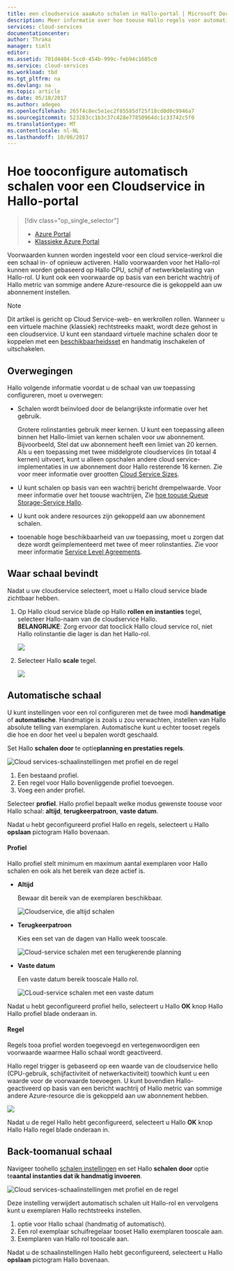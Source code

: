 ```yaml
---
title: een cloudservice aaaAuto schalen in Hallo-portal | Microsoft Docs
description: Meer informatie over hoe toouse Hallo regels voor automatisch schalen portal tooconfigure voor een cloud service-Webrol of worker-rol in Azure.
services: cloud-services
documentationcenter: 
author: Thraka
manager: timlt
editor: 
ms.assetid: 701d4404-5cc0-454b-999c-feb94c1685c0
ms.service: cloud-services
ms.workload: tbd
ms.tgt_pltfrm: na
ms.devlang: na
ms.topic: article
ms.date: 05/18/2017
ms.author: adegeo
ms.openlocfilehash: 265f4c8ec5e1ec2f85585df25f18cd0d0c9946a7
ms.sourcegitcommit: 523283cc1b3c37c428e77850964dc1c33742c5f0
ms.translationtype: MT
ms.contentlocale: nl-NL
ms.lasthandoff: 10/06/2017
---
```

# <a name="how-tooconfigure-auto-scaling-for-a-cloud-service-in-hello-portal"></a>Hoe tooconfigure automatisch schalen voor een Cloudservice in Hallo-portal
> [!div class="op_single_selector"]
> * [Azure Portal](cloud-services-how-to-scale-portal.md)
> * [Klassieke Azure Portal](cloud-services-how-to-scale.md)

Voorwaarden kunnen worden ingesteld voor een cloud service-werkrol die een schaal in- of opnieuw activeren. Hallo voorwaarden voor het Hallo-rol kunnen worden gebaseerd op Hallo CPU, schijf of netwerkbelasting van Hallo-rol. U kunt ook een voorwaarde op basis van een bericht wachtrij of Hallo metric van sommige andere Azure-resource die is gekoppeld aan uw abonnement instellen.

> [!NOTE]
> Dit artikel is gericht op Cloud Service-web- en werkrollen rollen. Wanneer u een virtuele machine (klassiek) rechtstreeks maakt, wordt deze gehost in een cloudservice. U kunt een standaard virtuele machine schalen door te koppelen met een [beschikbaarheidsset](../virtual-machines/windows/classic/configure-availability.md?toc=%2fazure%2fvirtual-machines%2fwindows%2fclassic%2ftoc.json) en handmatig inschakelen of uitschakelen.

## <a name="considerations"></a>Overwegingen
Hallo volgende informatie voordat u de schaal van uw toepassing configureren, moet u overwegen:

* Schalen wordt beïnvloed door de belangrijkste informatie over het gebruik.

    Grotere rolinstanties gebruik meer kernen. U kunt een toepassing alleen binnen het Hallo-limiet van kernen schalen voor uw abonnement. Bijvoorbeeld, Stel dat uw abonnement heeft een limiet van 20 kernen. Als u een toepassing met twee middelgrote cloudservices (in totaal 4 kernen) uitvoert, kunt u alleen opschalen andere cloud service-implementaties in uw abonnement door Hallo resterende 16 kernen. Zie voor meer informatie over grootten [Cloud Service Sizes](cloud-services-sizes-specs.md).

* U kunt schalen op basis van een wachtrij bericht drempelwaarde. Voor meer informatie over het toouse wachtrijen, Zie [hoe toouse Queue Storage-Service Hallo](../storage/queues/storage-dotnet-how-to-use-queues.md).

* U kunt ook andere resources zijn gekoppeld aan uw abonnement schalen.

* tooenable hoge beschikbaarheid van uw toepassing, moet u zorgen dat deze wordt geïmplementeerd met twee of meer rolinstanties. Zie voor meer informatie [Service Level Agreements](https://azure.microsoft.com/support/legal/sla/).


## <a name="where-scale-is-located"></a>Waar schaal bevindt
Nadat u uw cloudservice selecteert, moet u Hallo cloud service blade zichtbaar hebben.

1. Op Hallo cloud service blade op Hallo **rollen en instanties** tegel, selecteer Hallo-naam van de cloudservice Hallo.   
   **BELANGRIJKE**: Zorg ervoor dat tooclick Hallo cloud service rol, niet Hallo rolinstantie die lager is dan het Hallo-rol.

    ![](./media/cloud-services-how-to-scale-portal/roles-instances.png)
2. Selecteer Hallo **scale** tegel.

    ![](./media/cloud-services-how-to-scale-portal/scale-tile.png)

## <a name="automatic-scale"></a>Automatische schaal
U kunt instellingen voor een rol configureren met de twee modi **handmatige** of **automatische**. Handmatige is zoals u zou verwachten, instellen van Hallo absolute telling van exemplaren. Automatische kunt u echter tooset regels die hoe en door het veel u bepalen wordt geschaald.

Set Hallo **schalen door** te optie**planning en prestaties regels**.

![Cloud services-schaalinstellingen met profiel en de regel](./media/cloud-services-how-to-scale-portal/schedule-basics.png)

1. Een bestaand profiel.
2. Een regel voor Hallo bovenliggende profiel toevoegen.
3. Voeg een ander profiel.

Selecteer **profiel**. Hallo profiel bepaalt welke modus gewenste toouse voor Hallo schaal: **altijd**, **terugkeerpatroon**, **vaste datum**.

Nadat u hebt geconfigureerd profiel Hallo en regels, selecteert u Hallo **opslaan** pictogram Hallo bovenaan.

#### <a name="profile"></a>Profiel
Hallo profiel stelt minimum en maximum aantal exemplaren voor Hallo schalen en ook als het bereik van deze actief is.

* **Altijd**

    Bewaar dit bereik van de exemplaren beschikbaar.  

    ![Cloudservice, die altijd schalen](./media/cloud-services-how-to-scale-portal/select-always.png)
* **Terugkeerpatroon**

    Kies een set van de dagen van Hallo week tooscale.

    ![Cloud-service schalen met een terugkerende planning](./media/cloud-services-how-to-scale-portal/select-recurrence.png)
* **Vaste datum**

    Een vaste datum bereik tooscale Hallo rol.

    ![CLoud-service schalen met een vaste datum](./media/cloud-services-how-to-scale-portal/select-fixed.png)

Nadat u hebt geconfigureerd profiel hello, selecteert u Hallo **OK** knop Hallo Hallo profiel blade onderaan in.

#### <a name="rule"></a>Regel
Regels tooa profiel worden toegevoegd en vertegenwoordigen een voorwaarde waarmee Hallo schaal wordt geactiveerd.

Hallo regel trigger is gebaseerd op een waarde van de cloudservice hello (CPU-gebruik, schijfactiviteit of netwerkactiviteit) toowhich kunt u een waarde voor de voorwaarde toevoegen. U kunt bovendien Hallo-geactiveerd op basis van een bericht wachtrij of Hallo metric van sommige andere Azure-resource die is gekoppeld aan uw abonnement hebben.

![](./media/cloud-services-how-to-scale-portal/rule-settings.png)

Nadat u de regel Hallo hebt geconfigureerd, selecteert u Hallo **OK** knop Hallo Hallo regel blade onderaan in.

## <a name="back-toomanual-scale"></a>Back-toomanual schaal
Navigeer toohello [schalen instellingen](#where-scale-is-located) en set Hallo **schalen door** optie te**aantal instanties dat ik handmatig invoeren**.

![Cloud services-schaalinstellingen met profiel en de regel](./media/cloud-services-how-to-scale-portal/manual-basics.png)

Deze instelling verwijdert automatisch schalen uit Hallo-rol en vervolgens kunt u exemplaren Hallo rechtstreeks instellen.

1. optie voor Hallo schaal (handmatig of automatisch).
2. Een rol exemplaar schuifregelaar tooset Hallo exemplaren tooscale aan.
3. Exemplaren van Hallo rol tooscale aan.

Nadat u de schaalinstellingen Hallo hebt geconfigureerd, selecteert u Hallo **opslaan** pictogram Hallo bovenaan.
